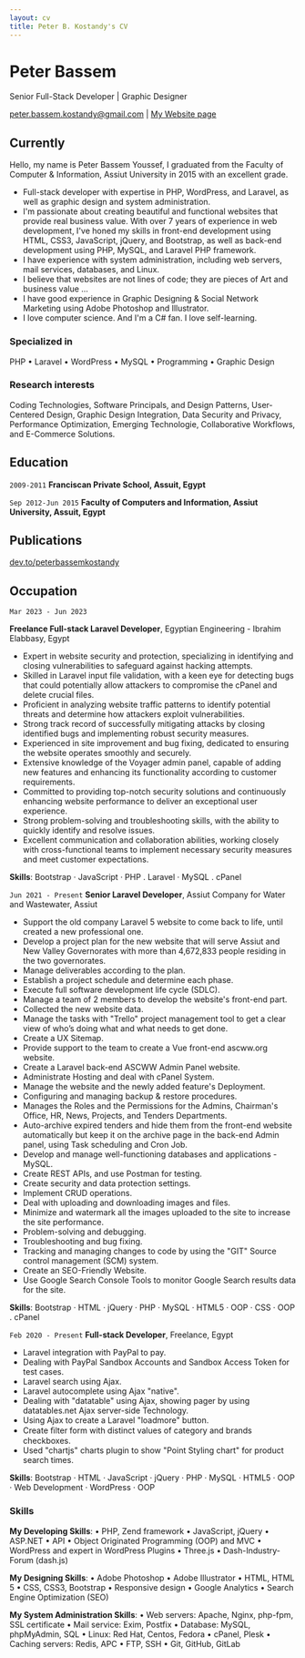 ```yaml
---
layout: cv
title: Peter B. Kostandy's CV
---
```

# Peter Bassem
Senior Full-Stack Developer | Graphic Designer

<div id="webaddress">
  <a href="peter.bassem.kostandy@gmail.com">peter.bassem.kostandy@gmail.com</a>
| <a href="https://peterbassemyoussef.github.io/">My Website page</a>
</div>


## Currently

Hello, my name is Peter Bassem Youssef, I graduated from the Faculty of Computer & Information, Assiut University in 2015 with an excellent grade.
* Full-stack developer with expertise in PHP, WordPress, and Laravel, as well as graphic design and system administration. 
* I'm passionate about creating beautiful and functional websites that provide real business value. With over 7 years of experience in web development, I've honed my skills in front-end development using HTML, CSS3, JavaScript, jQuery, and Bootstrap, as well as back-end development using PHP, MySQL, and Laravel PHP framework.
* I have experience with system administration, including web servers, mail services, databases, and Linux.
* I believe that websites are not lines of code; they are pieces of Art and business value ...
* I have good experience in Graphic Designing & Social Network Marketing using Adobe Photoshop and Illustrator.
* I love computer science. And I'm a C# fan. I love self-learning.


### Specialized in

PHP • Laravel • WordPress • MySQL • Programming • Graphic Design


### Research interests

Coding Technologies, Software Principals, and Design Patterns, User-Centered Design, Graphic Design Integration, Data Security and Privacy, Performance Optimization, Emerging Technologie, Collaborative Workflows, and E-Commerce Solutions.


## Education

`2009-2011`
__Franciscan Private School, Assuit, Egypt__

`Sep 2012-Jun 2015`
__Faculty of Computers and Information, Assiut University, Assuit, Egypt__


<!--
## Awards

`2012`
President, *Royal Society*, London, UK

Associate, *French Academy of Science*, Paris, France
-->


## Publications

<a href="https://dev.to/peterbassemkostandy">dev.to/peterbassemkostandy</a>


## Occupation

`Mar 2023 - Jun 2023`

__Freelance Full-stack Laravel Developer__, Egyptian Engineering - Ibrahim Elabbasy, Egypt

- Expert in website security and protection, specializing in identifying and closing vulnerabilities to safeguard against hacking attempts.
- Skilled in Laravel input file validation, with a keen eye for detecting bugs that could potentially allow attackers to compromise the cPanel and delete crucial files.
- Proficient in analyzing website traffic patterns to identify potential threats and determine how attackers exploit vulnerabilities.
- Strong track record of successfully mitigating attacks by closing identified bugs and implementing robust security measures.
- Experienced in site improvement and bug fixing, dedicated to ensuring the website operates smoothly and securely.
- Extensive knowledge of the Voyager admin panel, capable of adding new features and enhancing its functionality according to customer requirements.
- Committed to providing top-notch security solutions and continuously enhancing website performance to deliver an exceptional user experience.
- Strong problem-solving and troubleshooting skills, with the ability to quickly identify and resolve issues.
- Excellent communication and collaboration abilities, working closely with cross-functional teams to implement necessary security measures and meet customer expectations.

__Skills__: Bootstrap · JavaScript · PHP . Laravel · MySQL . cPanel


`Jun 2021 - Present`
__Senior Laravel Developer__, Assiut Company for Water and Wastewater, Assiut

- Support the old company Laravel 5 website to come back to life, until created a new professional one.
- Develop a project plan for the new website that will serve Assiut and New Valley Governorates with more than 4,672,833 people residing in the two governorates.
- Manage deliverables according to the plan.
- Establish a project schedule and determine each phase.
- Execute full software development life cycle (SDLC).
- Manage a team of 2 members to develop the website's front-end part.
- Collected the new website data.
- Manage the tasks with "Trello" project management tool to get a clear view of who’s doing what and what needs to get done.
- Create a UX Sitemap.
- Provide support to the team to create a Vue front-end ascww.org website.
- Create a Laravel back-end ASCWW Admin Panel website.
- Administrate Hosting and deal with cPanel System.
- Manage the website and the newly added feature's Deployment.
- Configuring and managing backup & restore procedures.
- Manages the Roles and the Permissions for the Admins, Chairman's Office, HR, News, Projects, and Tenders Departments.
- Auto-archive expired tenders and hide them from the front-end website automatically but keep it on the archive page in the back-end Admin panel, using Task scheduling and Cron Job.
- Develop and manage well-functioning databases and applications - MySQL.
- Create REST APIs, and use Postman for testing.
- Create security and data protection settings.
- Implement CRUD operations.
- Deal with uploading and downloading images and files.
- Minimize and watermark all the images uploaded to the site to increase the site performance.
- Problem-solving and debugging.
- Troubleshooting and bug fixing.
- Tracking and managing changes to code by using the "GIT" Source control management (SCM) system.
- Create an SEO-Friendly Website.
- Use Google Search Console Tools to monitor Google Search results data for the site.

__Skills__: Bootstrap · HTML · jQuery · PHP · MySQL · HTML5 · OOP · CSS · OOP . cPanel


`Feb 2020 - Present`
__Full-stack Developer__, Freelance, Egypt

- Laravel integration with PayPal to pay.
- Dealing with PayPal Sandbox Accounts and Sandbox Access Token for test cases.
- Laravel search using Ajax.
- Laravel autocomplete using Ajax "native".
- Dealing with "datatable" using Ajax, showing pager by using datatables.net Ajax server-side Technology.
- Using Ajax to create a Laravel "loadmore" button.
- Create ﬁlter form with distinct values of category and brands checkboxes.
- Used "chartjs" charts plugin to show "Point Styling chart" for product search times.

__Skills__: Bootstrap · HTML · JavaScript · jQuery · PHP · MySQL · HTML5 · OOP · Web Development · WordPress · OOP


### Skills
__My Developing Skills__:
 • PHP, Zend framework
 • JavaScript, jQuery
 • ASP.NET
 • API
 • Object Originated Programming (OOP) and MVC
 • WordPress and expert in WordPress Plugins
 • Three.js
 • Dash-Industry-Forum (dash.js)

__My Designing Skills__:
 • Adobe Photoshop
 • Adobe Illustrator
 • HTML, HTML 5
 • CSS, CSS3, Bootstrap
 • Responsive design
 • Google Analytics
 • Search Engine Optimization (SEO)

__My System Administration Skills__:
 • Web servers: Apache, Nginx, php-fpm, SSL certificate
 • Mail service: Exim, Postfix
 • Database: MySQL, phpMyAdmin, SQL
 • Linux: Red Hat, Centos, Fedora
 • cPanel, Plesk
 • Caching servers: Redis, APC
 • FTP, SSH
 • Git, GitHub, GitLab


<!-- ### Footer

Last updated: May 2013 -->


